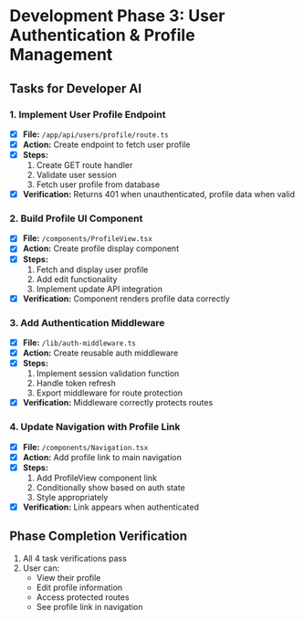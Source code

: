 # Development Phase 3: User Authentication & Profile Management

## Tasks for Developer AI

### 1. Implement User Profile Endpoint
- [x] **File:** `/app/api/users/profile/route.ts`
- [x] **Action:** Create endpoint to fetch user profile
- [x] **Steps:**
   1. Create GET route handler
   2. Validate user session
   3. Fetch user profile from database
- [x] **Verification:** Returns 401 when unauthenticated, profile data when valid

### 2. Build Profile UI Component
- [x] **File:** `/components/ProfileView.tsx`
- [x] **Action:** Create profile display component
- [x] **Steps:**
    1. Fetch and display user profile
    2. Add edit functionality
    3. Implement update API integration
- [x] **Verification:** Component renders profile data correctly

### 3. Add Authentication Middleware
- [x] **File:** `/lib/auth-middleware.ts`
- [x] **Action:** Create reusable auth middleware
- [x] **Steps:**
    1. Implement session validation function
    2. Handle token refresh
    3. Export middleware for route protection
- [x] **Verification:** Middleware correctly protects routes

### 4. Update Navigation with Profile Link
- [x] **File:** `/components/Navigation.tsx`
- [x] **Action:** Add profile link to main navigation
- [x] **Steps:**
    1. Add ProfileView component link
    2. Conditionally show based on auth state
    3. Style appropriately
- [x] **Verification:** Link appears when authenticated

## Phase Completion Verification
1. All 4 task verifications pass
2. User can:
   - View their profile
   - Edit profile information
   - Access protected routes
   - See profile link in navigation
